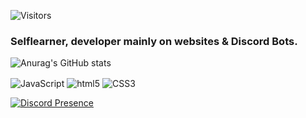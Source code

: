 ![Visitors](https://api.visitorbadge.io/api/visitors?path=https%3A%2F%2Fgithub.com%2Ffaestt&labelColor=%23000000&countColor=%23ffbaab)

### Selflearner, developer mainly on websites & Discord Bots. 

![Anurag's GitHub stats](https://github-readme-stats.vercel.app/api?username=kotuyum&show_icons=true&theme=gruvbox)

<img alt="JavaScript" align="center" src="https://img.shields.io/badge/-Javascript-edb200?style=flat-square&logo=javascript&logoColor=white" /> <img alt="html5" align="center" src="https://img.shields.io/badge/-HTML5-E34F26?style=flat-square&logo=html5&logoColor=white" /> <img alt="CSS3" align="center" src="https://img.shields.io/badge/-CSS3-384960?style=flat-square&logo=css3&logoColor=white" />

[![Discord Presence](https://lanyard-profile-readme.vercel.app/api/892770274360041473)](https://discord.com/users/892770274360041473)
